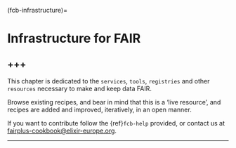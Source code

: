 (fcb-infrastructure)=
# Infrastructure for FAIR

+++
---

This chapter is dedicated to the `services`, `tools`, `registries` and other `resources` necessary to make and keep data FAIR.

Browse existing recipes, and bear in mind that this is a ‘live resource’, and recipes are added and improved, iteratively, in an open manner. 

If you want to contribute follow the {ref}`fcb-help` provided, or contact us at [fairplus-cookbook@elixir-europe.org](mailto:fairplus-cookbook@elixir-europe.org).

---


